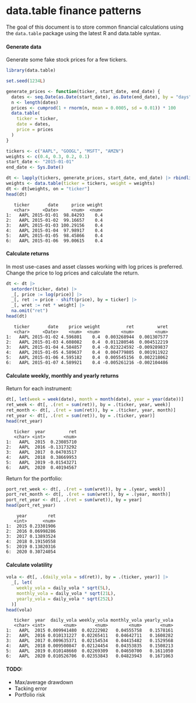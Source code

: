 # data.table finance patterns

The goal of this document is to store common financial calculations
using the `data.table` package using the latest R and data.table syntax.

#### Generate data

Generate some fake stock prices for a few tickers.

``` r
library(data.table)

set.seed(1234L)

generate_prices <- function(ticker, start_date, end_date) {
  dates <- seq.Date(as.Date(start_date), as.Date(end_date), by = "days")
  n <- length(dates)
  prices <- cumprod(1 + rnorm(n, mean = 0.0005, sd = 0.01)) * 100
  data.table(
    ticker = ticker,
    date = dates,
    price = prices
  )
}

tickers <- c("AAPL", "GOOGL", "MSFT", "AMZN")
weights <- c(0.4, 0.3, 0.2, 0.1)
start_date <- "2015-01-01"
end_date <- Sys.Date()

dt <- lapply(tickers, generate_prices, start_date, end_date) |> rbindlist()
weights <- data.table(ticker = tickers, weight = weights)
dt <- dt[weights, on = "ticker"]
head(dt)
```

       ticker       date     price weight
       <char>     <Date>     <num>  <num>
    1:   AAPL 2015-01-01  98.84293    0.4
    2:   AAPL 2015-01-02  99.16657    0.4
    3:   AAPL 2015-01-03 100.29156    0.4
    4:   AAPL 2015-01-04  97.98917    0.4
    5:   AAPL 2015-01-05  98.45866    0.4
    6:   AAPL 2015-01-06  99.00615    0.4

#### Calculate returns

In most use-cases and asset classes working with log prices is
preferred. Change the price to log prices and calculate the return.

``` r
dt <- dt |>
  setorder(ticker, date) |>
  _[, price := log(price)] |>
  _[, ret := price - shift(price), by = ticker] |>
  _[, wret := ret * weight] |>
  na.omit("ret")
head(dt)
```

       ticker       date    price weight          ret         wret
       <char>     <Date>    <num>  <num>        <num>        <num>
    1:   AAPL 2015-01-02 4.596801    0.4  0.003268944  0.001307577
    2:   AAPL 2015-01-03 4.608082    0.4  0.011280546  0.004512219
    3:   AAPL 2015-01-04 4.584857    0.4 -0.023224592 -0.009289837
    4:   AAPL 2015-01-05 4.589637    0.4  0.004779805  0.001911922
    5:   AAPL 2015-01-06 4.595182    0.4  0.005545156  0.002218062
    6:   AAPL 2015-01-07 4.589921    0.4 -0.005261216 -0.002104486

#### Calculate weekly, monthly and yearly returns

Return for each instrument:

``` r
dt[, let(week = week(date), month = month(date), year = year(date))]
ret_week <- dt[, .(ret = sum(ret)), by = .(ticker, year, week)]
ret_month <- dt[, .(ret = sum(ret)), by = .(ticker, year, month)]
ret_year <- dt[, .(ret = sum(ret)), by = .(ticker, year)]
head(ret_year)
```

       ticker  year         ret
       <char> <int>       <num>
    1:   AAPL  2015  0.23085710
    2:   AAPL  2016 -0.13173292
    3:   AAPL  2017  0.04703517
    4:   AAPL  2018  0.38669953
    5:   AAPL  2019 -0.01543271
    6:   AAPL  2020  0.40194567

Return for the portfolio:

``` r
port_ret_week <- dt[, .(ret = sum(wret)), by = .(year, week)]
port_ret_month <- dt[, .(ret = sum(wret)), by = .(year, month)]
port_ret_year <- dt[, .(ret = sum(wret)), by = year]
head(port_ret_year)
```

        year        ret
       <int>      <num>
    1:  2015 0.23301906
    2:  2016 0.06998286
    3:  2017 0.13893524
    4:  2018 0.19150558
    5:  2019 0.13820316
    6:  2020 0.30724054

#### Calculate volatility

``` r
vola <- dt[, .(daily_vola = sd(ret)), by = .(ticker, year)] |>
  _[, let(
    weekly_vola = daily_vola * sqrt(5L),
    monthly_vola = daily_vola * sqrt(21L),
    yearly_vola = daily_vola * sqrt(252L)
  )]
head(vola)
```

       ticker  year  daily_vola weekly_vola monthly_vola yearly_vola
       <char> <int>       <num>       <num>        <num>       <num>
    1:   AAPL  2015 0.009941480  0.02222982   0.04555758   0.1578161
    2:   AAPL  2016 0.010131227  0.02265411   0.04642711   0.1608282
    3:   AAPL  2017 0.009635371  0.02154534   0.04415482   0.1529568
    4:   AAPL  2018 0.009500847  0.02124454   0.04353835   0.1508213
    5:   AAPL  2019 0.010148660  0.02269309   0.04650700   0.1611050
    6:   AAPL  2020 0.010526706  0.02353843   0.04823943   0.1671063

#### TODO:

- Max/average drawdown
- Tacking error
- Portfolio risk

